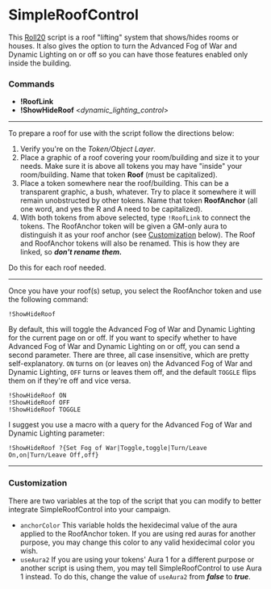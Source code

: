# SimpleRoofControl

This [Roll20](http://roll20.net/) script is a roof "lifting" system that shows/hides rooms or houses. It also gives the option to turn the Advanced Fog of War and Dynamic Lighting on or off so you can have those features enabled only inside the building.

### Commands
* **!RoofLink**
* **!ShowHideRoof** <_dynamic_lighting_control_>

---

To prepare a roof for use with the script follow the directions below:
1. Verify you're on the *Token/Object Layer*.
2. Place a graphic of a roof covering your room/building and size it to your needs. Make sure it is above all tokens you may have "inside" your room/building. Name that token **Roof** (must be capitalized).
3. Place a token somewhere near the roof/building. This can be a transparent graphic, a bush, whatever. Try to place it somewhere it will remain unobstructed by other tokens. Name that token **RoofAnchor** (all one word, and yes the R and A need to be capitalized).
4. With both tokens from above selected, type `!RoofLink` to connect the tokens. The RoofAnchor token will be given a GM-only aura to distinguish it as your roof anchor (see [Customization](#customization) below). The Roof and RoofAnchor tokens will also be renamed. This is how they are linked, so ***don't rename them.***

Do this for each roof needed.

---

Once you have your roof(s) setup, you select the RoofAnchor token and use the following command:

```!ShowHideRoof```

By default, this will toggle the Advanced Fog of War and Dynamic Lighting for the current page on or off. If you want to specify whether to have Advanced Fog of War and Dynamic Lighting on or off, you can send a second parameter. There are three, all case insensitive, which are pretty self-explanatory. `ON` turns on (or leaves on) the Advanced Fog of War and Dynamic Lighting, `OFF` turns or leaves them off, and the default `TOGGLE` flips them on if they're off and vice versa.

```
!ShowHideRoof ON
!ShowHideRoof OFF
!ShowHideRoof TOGGLE
```

I suggest you use a macro with a query for the Advanced Fog of War and Dynamic Lighting parameter:

```!ShowHideRoof ?{Set Fog of War|Toggle,toggle|Turn/Leave On,on|Turn/Leave Off,off}```

---

### Customization

There are two variables at the top of the script that you can modify to better integrate SimpleRoofControl into your campaign.
* `anchorColor` This variable holds the hexidecimal value of the aura applied to the RoofAnchor token. If you are using red auras for another purpose, you may change this color to any valid hexidecimal color you wish.
* `useAura2` If you are using your tokens' Aura 1 for a different purpose or another script is using them, you may tell SimpleRoofControl to use Aura 1 instead. To do this, change the value of `useAura2` from ***false*** to ***true***.
